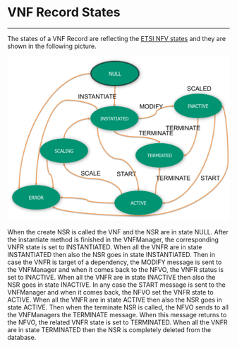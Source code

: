 # VNF Record States
-------------------

The states of a VNF Record are reflecting the [ETSI NFV states][etsi-state] and they are shown in the following picture.

![VNFR State Diagram][vnfr-states-diagram]

When the create NSR is called the VNF and the NSR are in state NULL. After the instantiate method is finished in the VNFManager, the corresponding VNFR state is set to INSTANTIATED. When all the VNFR are in state INSTANTIATED then also the NSR goes in state INSTANTIATED. Then in case the VNFR is target of a dependency, the MODIFY message is sent to the VNFManager and when it comes back to the NFVO, the VNFR status is set to INACTIVE. When all the VNFR are in state INACTIVE then also the NSR goes in state INACTIVE. In any case the START message is sent to the VNFManager and when it comes back, the NFVO set the VNFR state to ACTIVE. When all the VNFR are in state ACTIVE then also the NSR goes in state ACTIVE. Then when the terminate NSR is called, the NFVO sends to all the VNFManagers the TERMINATE message. When this message returns to the NFVO, the related VNFR state is set to TERMINATED. When all the VNFR are in state TERMINATED then the NSR is completely deleted from the database.

<!---
References
-->

[vnfr-states-diagram]: images/vnfr-states-state-diagram.png
[etsi-state]:http://www.etsi.org/deliver/etsi_gs/NFV-SWA/001_099/001/01.01.01_60/gs_NFV-SWA001v010101p.pdf

<!---
Script for open external links in a new tab
-->
<script type="text/javascript" charset="utf-8">
      // Creating custom :external selector
      $.expr[':'].external = function(obj){
          return !obj.href.match(/^mailto\:/)
                  && (obj.hostname != location.hostname);
      };
      $(function(){
        $('a:external').addClass('external');
        $(".external").attr('target','_blank');
      })
</script>